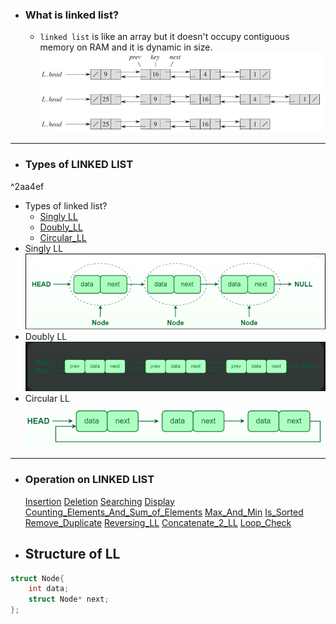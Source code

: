 

- ### What is linked list?
	- `linked list` is like an array but it doesn't occupy contiguous memory on RAM and it is dynamic in size.
	![DoublyLL](/IMGS/LL.png)

-----

- ### Types of LINKED LIST

^2aa4ef

- Types of linked list?
	- [Singly LL](Singly_LL.md)
	- [Doubly_LL](Doubly_LL.md)
	- [Circular_LL](Circular_LL.md)
- Singly LL
	![SinglyLL](/IMGS/SinglyLL.png)
- Doubly LL
	![DoublyLL](/IMGS/DoublyLL.png)
- Circular LL
	 ![CircularLL](/IMGS/CircularLL.png)


---

- ### Operation on LINKED LIST
	[Insertion](Insertion.md)
	[Deletion](Deletion.md)
	[Searching](Searching.md)
	[Display](Display.md)
	[Counting_Elements_And_Sum_of_Elements](Counting_Elements_And_Sum_of_Elements.md)
	[Max_And_Min](Max_And_Min.md)
	[Is_Sorted](Is_Sorted.md)
	[Remove_Duplicate](Remove_Duplicate.md)
	[Reversing_LL](Reversing_LL.md)
	[Concatenate_2_LL](Concatenate_2_LL.md)
	[Loop_Check](Loop_Check.md)
	


- ## Structure of LL
```c++
struct Node{
	int data;
	struct Node* next;
};
```


